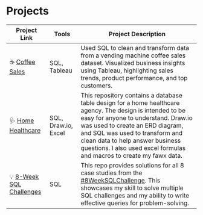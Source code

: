 # Projects

| Project Link | Tools | Project Description | 
|---|---|---|
| ☕️ [Coffee Sales](https://github.com/lengvangz/Coffee-Sales) | SQL, Tableau | Used SQL to clean and transform data from a vending machine coffee sales dataset. Visualized business insights using Tableau, highlighting sales trends, product performance, and top customers.  |
| 🩺 [Home Healthcare](https://github.com/lengvangz/Home-Healthcare) | SQL, Draw.io, Excel | This repository contains a database table design for a home healthcare agency. The design is intended to be easy for anyone to understand. Draw.io was used to create an ERD diagram, and SQL was used to transform and clean data to help answer business questions.  I also used excel formulas and macros to create my fawx data.|
| 💡 [8-Week SQL Challenges](https://github.com/lengvangz/8-Week-SQL-Challenge) | SQL | This repo provides solutions for all 8 case studies from the [#8WeekSQLChallenge](https://8weeksqlchallenge.com). This showcases my skill to solve multiple SQL challenges and my ability to write effective queries for problem-solving. | 
